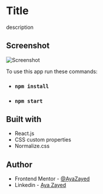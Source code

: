 # Title

description

## Screenshot

![Screenshot](https://res.cloudinary.com/dcfrq5i2y/image/upload/v1690252548/projects%20screenshots/Budget%20Manager.jpg)

To use this app run these commands:

- ### `npm install`
- ### `npm start`

## Built with

- React.js
- CSS custom properties
- Normalize.css

## Author

- Frontend Mentor - [@AyaZayed](https://www.frontendmentor.io/profile/AyaZayed)
- Linkedin - [Aya Zayed](https://www.linkedin.com/in/aya-zayed-2000/)
